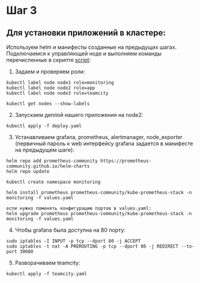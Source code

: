 # Шаг 3
## Для установки приложений в кластере:

Используем helm и манифесты созданные на предыдущих шагах.
Подключаемся к управляющей ноде и выполняем команды перечисленные в скрипте [script](https://github.com/IvanChet-4/DevOps_D/blob/main/Deploy/Other/script):

1. Задаем и проверяем роли:

```
kubectl label node node1 role=monitoring
kubectl label node node2 role=app
kubectl label node node3 role=teamcity

kubectl get nodes --show-labels
```

2. Запускаем деплой нашего приложения на node2:

```
kubectl apply -f deploy.yaml
```

3. Устанавливаем grafana, prometheus, alertmanager, node_exporter (первичный пароль к web интерфейсу grafana задается в манифесте на предыдущем шаге):

```
helm repo add prometheus-community https://prometheus-community.github.io/helm-charts
helm repo update

kubectl create namespace monitoring

helm install prometheus prometheus-community/kube-prometheus-stack -n monitoring -f values.yaml

если нужно поменять конфигурацию портов в values.yaml: 
helm upgrade prometheus prometheus-community/kube-prometheus-stack -n monitoring -f values.yaml
```

4. Чтобы grafana была доступна на 80 порту:

```
sudo iptables -I INPUT -p tcp --dport 80 -j ACCEPT
sudo iptables -t nat -A PREROUTING -p tcp --dport 80 -j REDIRECT --to-port 30080
```

5. Разворачиваем teamcity:

```
kubectl apply -f teamcity.yaml

```
